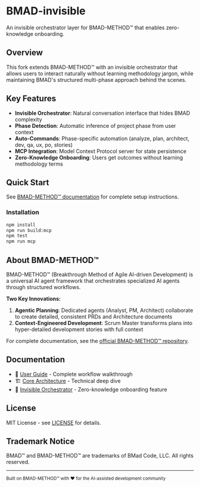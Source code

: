 # BMAD-invisible

An invisible orchestrator layer for BMAD-METHOD™ that enables zero-knowledge onboarding.

## Overview

This fork extends BMAD-METHOD™ with an invisible orchestrator that allows users to interact naturally without learning methodology jargon, while maintaining BMAD's structured multi-phase approach behind the scenes.

## Key Features

- **Invisible Orchestrator**: Natural conversation interface that hides BMAD complexity
- **Phase Detection**: Automatic inference of project phase from user context
- **Auto-Commands**: Phase-specific automation (analyze, plan, architect, dev, qa, ux, po, stories)
- **MCP Integration**: Model Context Protocol server for state persistence
- **Zero-Knowledge Onboarding**: Users get outcomes without learning methodology terms

## Quick Start

See [BMAD-METHOD™ documentation](https://github.com/bmadcode/bmad-method) for complete setup instructions.

### Installation

```bash
npm install
npm run build:mcp
npm test
npm run mcp
```

## About BMAD-METHOD™

BMAD-METHOD™ (Breakthrough Method of Agile AI-driven Development) is a universal AI agent framework that orchestrates specialized AI agents through structured workflows.

**Two Key Innovations:**

1. **Agentic Planning**: Dedicated agents (Analyst, PM, Architect) collaborate to create detailed, consistent PRDs and Architecture documents
2. **Context-Engineered Development**: Scrum Master transforms plans into hyper-detailed development stories with full context

For complete documentation, see the [official BMAD-METHOD™ repository](https://github.com/bmadcode/bmad-method).

## Documentation

- 📖 [User Guide](docs/user-guide.md) - Complete workflow walkthrough
- 🏗️ [Core Architecture](docs/core-architecture.md) - Technical deep dive
- 🚀 [Invisible Orchestrator](docs/INVISIBLE_ORCHESTRATOR_README.md) - Zero-knowledge onboarding feature

## License

MIT License - see [LICENSE](LICENSE) for details.

## Trademark Notice

BMAD™ and BMAD-METHOD™ are trademarks of BMad Code, LLC. All rights reserved.

---

<sub>Built on BMAD-METHOD™ with ❤️ for the AI-assisted development community</sub>
